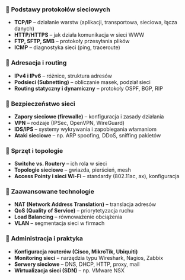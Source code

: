 ### 🔹 **Podstawy protokołów sieciowych**

* **TCP/IP** – działanie warstw (aplikacji, transportowa, sieciowa, łącza danych)
* **HTTP/HTTPS** – jak działa komunikacja w sieci WWW
* **FTP, SFTP, SMB** – protokoły przesyłania plików
* **ICMP** – diagnostyka sieci (ping, traceroute)

### 🔹 **Adresacja i routing**

* **IPv4 i IPv6** – różnice, struktura adresów
* **Podsieci (Subnetting)** – obliczanie masek, podział sieci
* **Routing statyczny i dynamiczny** – protokoły OSPF, BGP, RIP

### 🔹 **Bezpieczeństwo sieci**

* **Zapory sieciowe (firewalle)** – konfiguracja i zasady działania
* **VPN** – rodzaje (IPSec, OpenVPN, WireGuard)
* **IDS/IPS** – systemy wykrywania i zapobiegania włamaniom
* **Ataki sieciowe** – np. ARP spoofing, DDoS, sniffing pakietów

### 🔹 **Sprzęt i topologie**

* **Switche vs. Routery** – ich rola w sieci
* **Topologie sieciowe** – gwiazda, pierścień, mesh
* **Access Pointy i sieci Wi-Fi** – standardy (802.11ac, ax), konfiguracja

### 🔹 **Zaawansowane technologie**

* **NAT (Network Address Translation)** – translacja adresów
* **QoS (Quality of Service)** – priorytetyzacja ruchu
* **Load Balancing** – równoważenie obciążenia
* **VLAN** – segmentacja sieci w firmach

### 🔹 **Administracja i praktyka**

* **Konfiguracja routerów (Cisco, MikroTik, Ubiquiti)**
* **Monitoring sieci** – narzędzia typu Wireshark, Nagios, Zabbix
* **Serwery sieciowe** – DNS, DHCP, HTTP, proxy, mail
* **Wirtualizacja sieci (SDN)** – np. VMware NSX